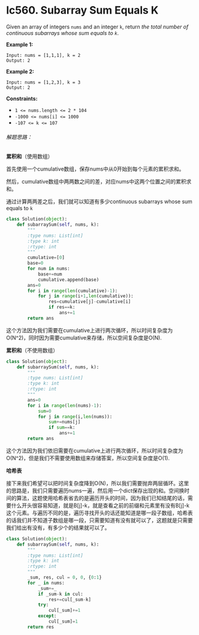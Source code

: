 # lc560. Subarray Sum Equals K


Given an array of integers `nums` and an integer `k`, return *the total number of continuous subarrays whose sum equals to `k`*.

**Example 1:**

```
Input: nums = [1,1,1], k = 2
Output: 2
```

**Example 2:**

```
Input: nums = [1,2,3], k = 3
Output: 2
```

**Constraints:**

- `1 <= nums.length <= 2 * 104`
- `-1000 <= nums[i] <= 1000`
- `-107 <= k <= 107`

###### 解题思路：

**累积和**（使用数组）

首先使用一个cumulative数组，保存nums中从0开始到每个元素的累积求和。

然后，cumulative数组中两两数之间的差，对应nums中这两个位置之间的累积求和。

通过计算两两差之后，我们就可以知道有多少continuous subarrays whose sum equals to `k`

```python
class Solution(object):
    def subarraySum(self, nums, k):
        """
        :type nums: List[int]
        :type k: int
        :rtype: int
        """
        cumulative=[0]
        base=0
        for num in nums:
            base+=num
            cumulative.append(base)
        ans=0
        for i in range(len(cumulative)-1):
            for j in range(i+1,len(cumulative)):
                res=cumulative[j]-cumulative[i]
                if res==k:
                    ans+=1
        return ans
```



这个方法因为我们需要在cumulative上进行两次循环，所以时间复杂度为O(N^2)，同时因为需要cumulative来存储，所以空间复杂度是O(N).

**累积和**（不使用数组）

```python
class Solution(object):
    def subarraySum(self, nums, k):
        """
        :type nums: List[int]
        :type k: int
        :rtype: int
        """
        ans=0
        for i in range(len(nums)-1):
            sum=0
            for j in range(i,len(nums)):
                sum+=nums[j]
                if sum==k:
                    ans+=1
        return ans
```

这个方法因为我们依旧需要在cumulative上进行两次循环，所以时间复杂度为O(N^2)，但是我们不需要使用数组来存储答案，所以空间复杂度是O(1).

**哈希表**

接下来我们希望可以把时间复杂度降到O(N)，所以我们需要抛弃两层循环。这里的思路是，我们只需要遍历nums一遍，然后用一个dict保存出现的和。空间换时间的算法，这题使用哈希表省去的是遍历开头的时间，因为我们已知结尾的话，需要什么开头很容易知道，就是B[j]-k，就是查看之前的前缀和元素里有没有B[j]-k这个元素。与遍历不同的是，遍历寻找开头的话还能知道是哪一段子数组，哈希表的话我们并不知道子数组是哪一段，只需要知道有没有就可以了，这题就是只需要我们给出有没有，有多少个的结果就可以了。

```python
class Solution(object):
    def subarraySum(self, nums, k):
        """
        :type nums: List[int]
        :type k: int
        :rtype: int
        """
        _sum, res, cul = 0, 0, {0:1}
        for _ in nums:
            _sum+=_
            if _sum-k in cul:
                res+=cul[_sum-k]
            try:
                cul[_sum]+=1
            except:
                cul[_sum]=1
        return res
```


